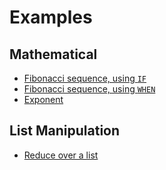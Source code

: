 # Examples

## Mathematical

* [Fibonacci sequence, using `IF`](./fib-if.md)
* [Fibonacci sequence, using `WHEN`](./fib-when.md)
* [Exponent](./exponent.md)

## List Manipulation

* [Reduce over a list](./list-reduce.md)
